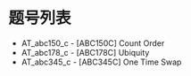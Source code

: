 # 题号列表

- AT_abc150_c - [ABC150C] Count Order
- AT_abc178_c - [ABC178C] Ubiquity
- AT_abc345_c - [ABC345C] One Time Swap
